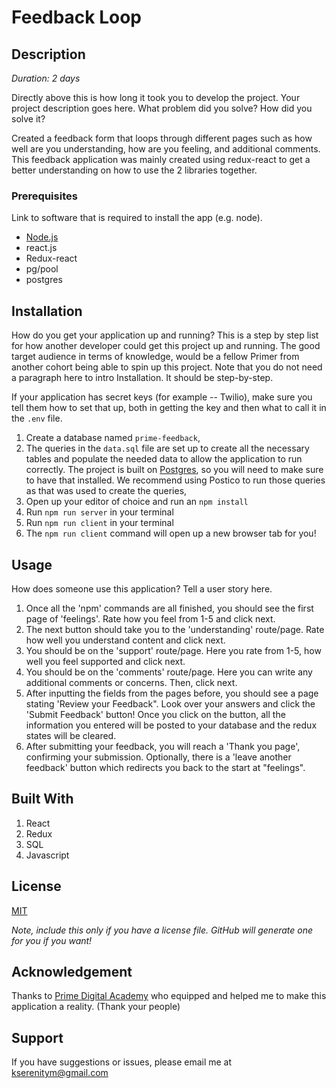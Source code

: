# Feedback Loop

## Description

_Duration: 2 days_

Directly above this is how long it took you to develop the project. Your project description goes here. What problem did you solve? How did you solve it? 

Created a feedback form that loops through different pages such as how well are you understanding, how are you feeling, and additional comments. This feedback application was mainly created using redux-react to get a better understanding on how to use the 2 libraries together. 
### Prerequisites

Link to software that is required to install the app (e.g. node).

- [Node.js](https://nodejs.org/en/)
- react.js
- Redux-react
- pg/pool
- postgres
## Installation

How do you get your application up and running? This is a step by step list for how another developer could get this project up and running. The good target audience in terms of knowledge, would be a fellow Primer from another cohort being able to spin up this project. Note that you do not need a paragraph here to intro Installation. It should be step-by-step.

If your application has secret keys (for example --  Twilio), make sure you tell them how to set that up, both in getting the key and then what to call it in the `.env` file.

1. Create a database named `prime-feedback`,
2. The queries in the `data.sql` file are set up to create all the necessary tables and populate the needed data to allow the application to run correctly. The project is built on [Postgres](https://www.postgresql.org/download/), so you will need to make sure to have that installed. We recommend using Postico to run those queries as that was used to create the queries, 
3. Open up your editor of choice and run an `npm install`
4. Run `npm run server` in your terminal
5. Run `npm run client` in your terminal
6. The `npm run client` command will open up a new browser tab for you!

## Usage
How does someone use this application? Tell a user story here.

1. Once all the 'npm' commands are all finished, you should see the first page of 'feelings'. Rate how you feel from 1-5 and click next.
2. The next button should take you to the 'understanding' route/page. Rate how well you understand content and click next.
3. You should be on the 'support' route/page. Here you rate from 1-5, how well you feel supported and click next.
4. You should be on the 'comments' route/page. Here you can write any additional comments or concerns. Then, click next.
5. After inputting the fields from the pages before, you should see a page stating 'Review your Feedback". Look over your answers and click the 'Submit Feedback' button! Once you click on the button, all the information you entered will be posted to your database and the redux states will be cleared. 
6. After submitting your feedback, you will reach a 'Thank you page', confirming your submission. Optionally, there is a 'leave another feedback' button which redirects you back to the start at "feelings".


## Built With

1. React
2. Redux
3. SQL
4. Javascript

## License
[MIT](https://choosealicense.com/licenses/mit/)

_Note, include this only if you have a license file. GitHub will generate one for you if you want!_

## Acknowledgement
Thanks to [Prime Digital Academy](www.primeacademy.io) who equipped and helped me to make this application a reality. (Thank your people)

## Support
If you have suggestions or issues, please email me at [kserenitym@gmail.com](www.google.com)
